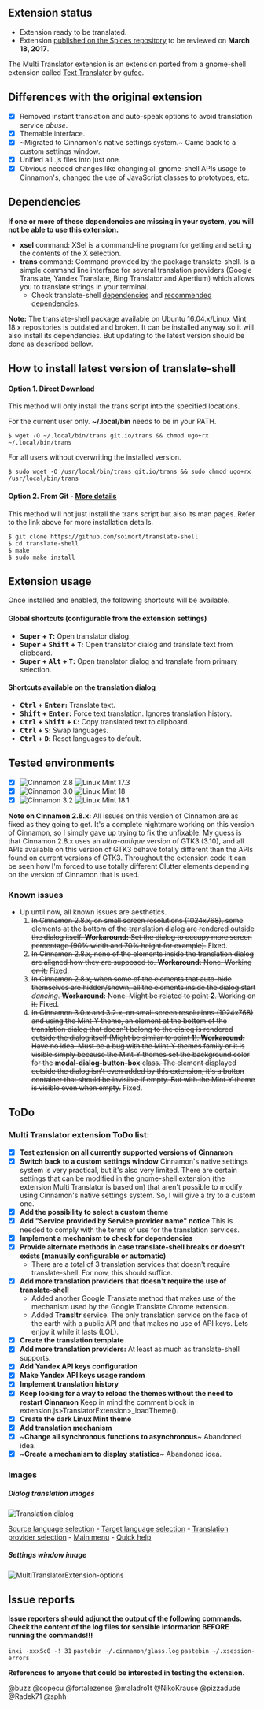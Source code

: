 ## Extension status

- Extension ready to be translated.
- Extension [published on the Spices repository](https://github.com/linuxmint/cinnamon-spices-extensions/pull/26) to be reviewed on **March 18, 2017**.

The Multi Translator extension is an extension ported from a gnome-shell extension called [Text Translator](https://github.com/gufoe/text-translator) by [gufoe](https://github.com/gufoe).

## Differences with the original extension

* [x] Removed instant translation and auto-speak options to avoid translation service *abuse*.
* [x] Themable interface.
* [x] ~Migrated to Cinnamon's native settings system.~ Came back to a custom settings window.
* [x] Unified all .js files into just one.
* [x] Obvious needed changes like changing all gnome-shell APIs usage to Cinnamon's, changed the use of JavaScript classes to prototypes, etc.

## Dependencies

**If one or more of these dependencies are missing in your system, you will not be able to use this extension.**

- **xsel** command: XSel is a command-line program for getting and setting the contents of the X selection.
- **trans** command: Command provided by the package translate-shell. Is a simple command line interface for several translation providers (Google Translate, Yandex Translate, Bing Translator and Apertium) which allows you to translate strings in your terminal.
    - Check translate-shell [dependencies](https://github.com/soimort/translate-shell#dependencies) and [recommended dependencies](https://github.com/soimort/translate-shell#recommended-dependencies).

**Note:** The translate-shell package available on Ubuntu 16.04.x/Linux Mint 18.x repositories is outdated and broken. It can be installed anyway so it will also install its dependencies. But updating to the latest version should be done as described bellow.

## How to install latest version of translate-shell

#### Option 1. Direct Download

This method will only install the trans script into the specified locations.

For the current user only. **~/.local/bin** needs to be in your PATH.
```shell
$ wget -O ~/.local/bin/trans git.io/trans && chmod ugo+rx ~/.local/bin/trans
```

For all users without overwriting the installed version.
```shell
$ sudo wget -O /usr/local/bin/trans git.io/trans && sudo chmod ugo+rx /usr/local/bin/trans
```

#### Option 2. From Git - [More details](https://github.com/soimort/translate-shell/blob/develop/README.md#option-3-from-git-recommended-for-seasoned-hackers)

This method will not just install the trans script but also its man pages. Refer to the link above for more installation details.

```shell
$ git clone https://github.com/soimort/translate-shell
$ cd translate-shell
$ make
$ sudo make install
```

## Extension usage

Once installed and enabled, the following shortcuts will be available.

#### Global shortcuts (configurable from the extension settings)

- **<kbd>Super</kbd> + <kbd>T</kbd>:** Open translator dialog.
- **<kbd>Super</kbd> + <kbd>Shift</kbd> + <kbd>T</kbd>:** Open translator dialog and translate text from clipboard.
- **<kbd>Super</kbd> + <kbd>Alt</kbd> + <kbd>T</kbd>:** Open translator dialog and translate from primary selection.

#### Shortcuts available on the translation dialog

- **<kbd>Ctrl</kbd> + <kbd>Enter</kbd>:** Translate text.
- **<kbd>Shift</kbd> + <kbd>Enter</kbd>:** Force text translation. Ignores translation history.
- **<kbd>Ctrl</kbd> + <kbd>Shift</kbd> + <kbd>C</kbd>:** Copy translated text to clipboard.
- **<kbd>Ctrl</kbd> + <kbd>S</kbd>:** Swap languages.
- **<kbd>Ctrl</kbd> + <kbd>D</kbd>:** Reset languages to default.

## Tested environments

* [x] ![Cinnamon 2.8](https://odyseus.gitlab.io/CinnamonTools/lib/badges/cinn-2.8.svg) ![Linux Mint 17.3](https://odyseus.gitlab.io/CinnamonTools/lib/badges/lm-17.3.svg)
* [x] ![Cinnamon 3.0](https://odyseus.gitlab.io/CinnamonTools/lib/badges/cinn-3.0.svg) ![Linux Mint 18](https://odyseus.gitlab.io/CinnamonTools/lib/badges/lm-18.svg)
* [x] ![Cinnamon 3.2](https://odyseus.gitlab.io/CinnamonTools/lib/badges/cinn-3.2.svg) ![Linux Mint 18.1](https://odyseus.gitlab.io/CinnamonTools/lib/badges/lm-18.1.svg)

**Note on Cinnamon 2.8.x:** All issues on this version of Cinnamon are as fixed as they going to get. It's a complete nightmare working on this version of Cinnamon, so I simply gave up trying to fix the unfixable. My guess is that Cinnamon 2.8.x uses an *ultra-antique* version of GTK3 (3.10), and all APIs available on this version of GTK3 behave totally different than the APIs found on current versions of GTK3. Throughout the extension code it can be seen how I'm forced to use totally different Clutter elements depending on the version of Cinnamon that is used.

### Known issues

- Up until now, all known issues are aesthetics.
    1. ~~In Cinnamon 2.8.x, on small screen resolutions (1024x768), some elements at the bottom of the translation dialog are rendered outside the dialog itself. **Workaround:** Set the dialog to occupy more screen percentage (90% width and 70% height for example).~~ Fixed.
    2. ~~In Cinnamon 2.8.x, none of the elements inside the translation dialog are aligned how they are supposed to. **Workaround:** None. Working on it.~~ Fixed.
    3. ~~In Cinnamon 2.8.x, when some of the elements that auto-hide themselves are hidden/shown, all the elements inside the dialog start *dancing*. **Workaround:** None. Might be related to point **2**. Working on it.~~ Fixed.
    4. ~~In Cinnamon 3.0.x and 3.2.x, on small screen resolutions (1024x768) and using the Mint-Y theme, an element at the bottom of the translation dialog that doesn't belong to the dialog is rendered outside the dialog itself (Might be similar to point **1**). **Workaround:** Have no idea. Must be a bug with the Mint-Y themes family or it is visible simply because the Mint-Y themes set the background color for the **modal-dialog-button-box** class. The element displayed outside the dialog isn't even added by this extension, it's a button container that should be invisible if empty. But with the Mint-Y theme is visible even when empty.~~ Fixed.

## ToDo

### Multi Translator extension ToDo list:

* [x] **Test extension on all currently supported versions of Cinnamon**
* [x] **Switch back to a custom settings window** Cinnamon's native settings system is very practical, but it's also very limited. There are certain settings that can be modified in the gnome-shell extension (the extension Multi Translator is based on) that aren't possible to modify using Cinnamon's native settings system. So, I will give a try to a custom one.
* [x] **Add the possibility to select a custom theme**
* [x] **Add "Service provided by Service provider name" notice** This is needed to comply with the terms of use for the translation services.
* [x] **Implement a mechanism to check for dependencies**
* [x] **Provide alternate methods in case translate-shell breaks or doesn't exists (manually configurable or automatic)**
    - There are a total of 3 translation services that doesn't require translate-shell. For now, this should suffice.
* [x] **Add more translation providers that doesn't require the use of translate-shell**
    - Added another Google Translate method that makes use of the mechanism used by the Google Translate Chrome extension.
    - Added **Transltr** service. The only translation service on the face of the earth with a public API and that makes no use of API keys. Lets enjoy it while it lasts (LOL).
* [x] **Create the translation template**
* [x] **Add more translation providers:** At least as much as translate-shell supports.
* [x] **Add Yandex API keys configuration**
* [x] **Make Yandex API keys usage random**
* [x] **Implement translation history**
* [x] **Keep looking for a way to reload the themes without the need to restart Cinnamon** Keep in mind the comment block in extension.js>TranslatorExtension>_loadTheme().
* [x] **Create the dark Linux Mint theme**
* [x] **Add translation mechanism**
* [x] ~**Change all synchronous functions to asynchronous**~ Abandoned idea.
* [x] ~**Create a mechanism to display statistics**~ Abandoned idea.

### Images

##### Dialog translation images

![Translation dialog](https://odyseus.gitlab.io/CinnamonTools/lib/img/MultiTranslatorExtension-001-trans-dialog.png)

[Source language selection](https://odyseus.gitlab.io/CinnamonTools/lib/img/MultiTranslatorExtension-002-souce-lang-selection.png) - [Target language selection](https://odyseus.gitlab.io/CinnamonTools/lib/img/MultiTranslatorExtension-003-target-lang-selection.png) - [Translation provider selection](https://odyseus.gitlab.io/CinnamonTools/lib/img/MultiTranslatorExtension-004-trans-provider-selection.png) - [Main menu](https://odyseus.gitlab.io/CinnamonTools/lib/img/MultiTranslatorExtension-005-main-menu.png) - [Quick help](https://odyseus.gitlab.io/CinnamonTools/lib/img/MultiTranslatorExtension-006-quick-help.png)

##### Settings window image

![MultiTranslatorExtension-options](https://odyseus.gitlab.io/CinnamonTools/lib/img/MultiTranslatorExtension-options.png)

## Issue reports

**Issue reporters should adjunct the output of the following commands.**
**Check the content of the log files for sensible information BEFORE running the commands!!!**

`inxi -xxxSc0 -! 31`
`pastebin ~/.cinnamon/glass.log`
`pastebin ~/.xsession-errors`

**References to anyone that could be interested in testing the extension.**

@buzz @copecu @fortalezense @maladro1t @NikoKrause @pizzadude @Radek71 @sphh
